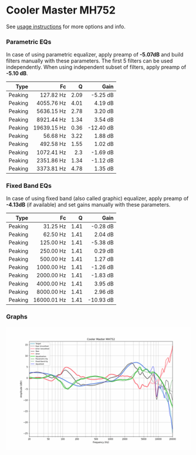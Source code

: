 # Cooler Master MH752
See [usage instructions](https://github.com/jaakkopasanen/AutoEq#usage) for more options and info.

### Parametric EQs
In case of using parametric equalizer, apply preamp of **-5.07dB** and build filters manually
with these parameters. The first 5 filters can be used independently.
When using independent subset of filters, apply preamp of **-5.10 dB**.

| Type    | Fc          |    Q | Gain      |
|--------:|------------:|-----:|----------:|
| Peaking | 127.82 Hz   | 2.09 | -5.25 dB  |
| Peaking | 4055.76 Hz  | 4.01 | 4.19 dB   |
| Peaking | 5636.15 Hz  | 2.78 | 3.20 dB   |
| Peaking | 8921.44 Hz  | 1.34 | 3.54 dB   |
| Peaking | 19639.15 Hz | 0.36 | -12.40 dB |
| Peaking | 56.68 Hz    | 3.22 | 1.88 dB   |
| Peaking | 492.58 Hz   | 1.55 | 1.02 dB   |
| Peaking | 1072.41 Hz  | 2.3  | -1.69 dB  |
| Peaking | 2351.86 Hz  | 1.34 | -1.12 dB  |
| Peaking | 3373.81 Hz  | 4.78 | 1.35 dB   |

### Fixed Band EQs
In case of using fixed band (also called graphic) equalizer, apply preamp of **-4.13dB**
(if available) and set gains manually with these parameters.

| Type    | Fc          |    Q | Gain      |
|--------:|------------:|-----:|----------:|
| Peaking | 31.25 Hz    | 1.41 | -0.28 dB  |
| Peaking | 62.50 Hz    | 1.41 | 2.04 dB   |
| Peaking | 125.00 Hz   | 1.41 | -5.38 dB  |
| Peaking | 250.00 Hz   | 1.41 | 0.29 dB   |
| Peaking | 500.00 Hz   | 1.41 | 1.27 dB   |
| Peaking | 1000.00 Hz  | 1.41 | -1.26 dB  |
| Peaking | 2000.00 Hz  | 1.41 | -1.83 dB  |
| Peaking | 4000.00 Hz  | 1.41 | 3.95 dB   |
| Peaking | 8000.00 Hz  | 1.41 | 2.96 dB   |
| Peaking | 16000.01 Hz | 1.41 | -10.93 dB |

### Graphs
![](./Cooler%20Master%20MH752.png)